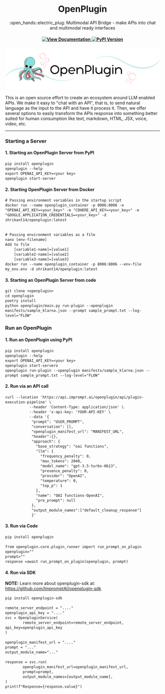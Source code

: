 <h1 align="center">
        OpenPlugin
    </h1>
    <p align="center">
        <p align="center">:open_hands::electric_plug: Multimodal API Bridge - make APIs into chat and multimodal ready interfaces
        <br>
    </p>
<h4 align="center">
    <a href="https://openplugin.com/" target="_blank">
        <img src="https://img.shields.io/badge/view-documentation-blue" alt="View Documentation">
    </a>
    <a href="https://pypi.org/project/openplugin/" target="_blank">
        <img src="https://img.shields.io/pypi/v/openplugin.svg" alt="PyPI Version">
    </a>
</h4>

![Openplugin banner image](docs/source/_images/openplugin_hero_header.png)


This is an open source effort to create an ecosystem around LLM enabled APIs. We make it easy to "chat with an API", that is, to send natural language as the input to the API and have it process it. Then, we offer several options to easily transform the APIs response into something better suited for human consumption like text, markdown, HTML, JSX, voice, video, etc.

---

### Starting a Server

#### 1. Starting an OpenPlugin Server from PyPI

```
pip install openplugin
openplugin --help
export OPENAI_API_KEY=<your key>
openplugin start-server
```

#### 2. Starting OpenPlugin Server from Docker

```
# Passing environment variables in the startup script
docker run --name openplugin_container -p 8006:8006 -e "OPENAI_API_KEY=<your_key>" -e "COHERE_API_KEY=<your_key>" -e "GOOGLE_APPLICATION_CREDENTIALS=<your_key>" -d shrikant14/openplugin:latest
  

# Passing environment variables as a file
nano [env-filename]
Add to file
    [variable1-name]=[value1]
    [variable2-name]=[value2]
    [variable3-name]=[value3]
docker run --name openplugin_container -p 8006:8006 --env-file my_env.env -d shrikant14/openplugin:latest

```

#### 3. Starting an OpenPlugin Server from code

```
git clone <openplugin>
cd openplugin
poetry install
python openplugin/main.py run-plugin --openplugin manifests/sample_klarna.json --prompt sample_prompt.txt --log-level="FLOW"
```

### Run an OpenPlugin

#### 1. Run an OpenPlugin using PyPI

```
pip install openplugin
openplugin --help
export OPENAI_API_KEY=<your key>
openplugin start-servero
openplugin run-plugin --openplugin manifests/sample_klarna.json --prompt sample_prompt.txt --log-level="FLOW"
```

#### 2. Run via an API call 

```
curl --location 'https://api.imprompt.ai/openplugin/api/plugin-execution-pipeline' \
           --header 'Content-Type: application/json' \
           --header 'x-api-key: 'YOUR-API-KEY' \
           --data '{
            "prompt": "USER_PROMPT",
            "conversation": [],
            "openplugin_manifest_url": "MANIFEST_URL",
            "header":{},
            "approach": {
              "base_strategy": "oai functions",
              "llm": {
                "frequency_penalty": 0,
                "max_tokens": 2048,
                "model_name": "gpt-3.5-turbo-0613",
                "presence_penalty": 0,
                "provider": "OpenAI",
                "temperature": 0,
                "top_p": 1
              },
              "name": "OAI functions-OpenAI",
              "pre_prompt": null
            },
            "output_module_names":["default_cleanup_response"]
            }'
```

#### 3. Run via Code

```
pip install openplugin

from openplugin.core.plugin_runner import run_prompt_on_plugin
openplugin=""
prompt=""
response =await run_prompt_on_plugin(openplugin, prompt)
```

#### 4. Run via SDK

**NOTE:** Learn more about openplugin-sdk at: https://github.com/ImpromptAI/openplugin-sdk

```
pip install openplugin-sdk

remote_server_endpoint = "...."
openplugin_api_key = "...."
svc = OpenpluginService(
        remote_server_endpoint=remote_server_endpoint, api_key=openplugin_api_key
)

openplugin_manifest_url = "...."
prompt = "..."
output_module_name="..."

response = svc.run(
        openplugin_manifest_url=openplugin_manifest_url,
        prompt=prompt,
        output_module_names=[output_module_name],
)
print(f"Response={response.value}")
```






